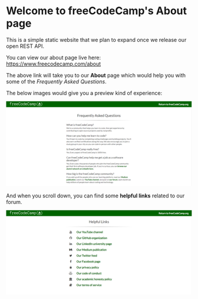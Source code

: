 # Welcome to freeCodeCamp's About page

This is a simple static website that we plan to expand once we release our open REST API.

You can view our about page live here: https://www.freecodecamp.com/about

The above link will take you to our **About** page which would help you with some of the _Frequently Asked Questions_.

The below images would give you a preview kind of experience:

![About Page- Frequently Asked Question Section](/Fccabout.PNG "About Page- FAQ")

And when you scroll down, you can find some **helpful links** related to our forum.

![About Page - Helpful Links Section](/FccHelpfulLinks.PNG  "About Page-Helpful Links")